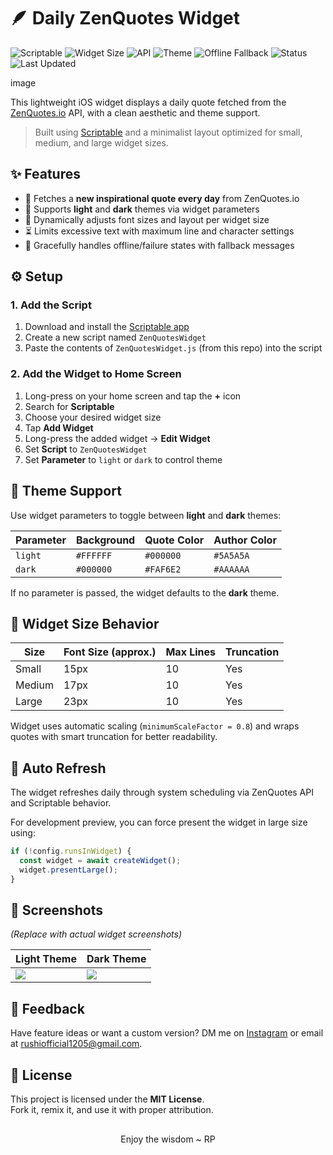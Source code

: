 # 🪶 Daily ZenQuotes Widget
![Scriptable](https://img.shields.io/badge/Scriptable-Compatible-purple)
![Widget Size](https://img.shields.io/badge/Supports-Small%2C%20Medium%2C%20Large-blue)
![API](https://img.shields.io/badge/API-ZenQuotes.io-orange)
![Theme](https://img.shields.io/badge/Theme-Light%20%26%20Dark%20Mode-9cf)
![Offline Fallback](https://img.shields.io/badge/Fallback-Offline%20Support-lightgrey)
![Status](https://img.shields.io/badge/Status-Stable-brightgreen)
![Last Updated](https://img.shields.io/badge/Updated-June%202025-yellow)

image

This lightweight iOS widget displays a daily quote fetched from the [ZenQuotes.io](https://zenquotes.io/) API, with a clean aesthetic and theme support.

> Built using [Scriptable](https://scriptable.app) and a minimalist layout optimized for small, medium, and large widget sizes.


## ✨ Features

- 📖 Fetches a **new inspirational quote every day** from ZenQuotes.io
- 🎨 Supports **light** and **dark** themes via widget parameters
- 📐 Dynamically adjusts font sizes and layout per widget size
- ⏳ Limits excessive text with maximum line and character settings
- 🧠 Gracefully handles offline/failure states with fallback messages


## ⚙️ Setup

### 1. Add the Script

1. Download and install the [Scriptable app](https://apps.apple.com/app/scriptable/id1405459188)
2. Create a new script named `ZenQuotesWidget`
3. Paste the contents of `ZenQuotesWidget.js` (from this repo) into the script

### 2. Add the Widget to Home Screen

1. Long-press on your home screen and tap the **+** icon
2. Search for **Scriptable**
3. Choose your desired widget size
4. Tap **Add Widget**
5. Long-press the added widget → **Edit Widget**
6. Set **Script** to `ZenQuotesWidget`
7. Set **Parameter** to `light` or `dark` to control theme


## 🎨 Theme Support

Use widget parameters to toggle between **light** and **dark** themes:

| Parameter | Background | Quote Color | Author Color |
|----------|-------------|-------------|--------------|
| `light`  | `#FFFFFF`   | `#000000`   | `#5A5A5A`    |
| `dark`   | `#000000`   | `#FAF6E2`   | `#AAAAAA`    |

If no parameter is passed, the widget defaults to the **dark** theme.


## 📐 Widget Size Behavior

| Size    | Font Size (approx.) | Max Lines | Truncation |
|---------|---------------------|-----------|------------|
| Small   | 15px                | 10        | Yes        |
| Medium  | 17px                | 10        | Yes        |
| Large   | 23px                | 10        | Yes        |

Widget uses automatic scaling (`minimumScaleFactor = 0.8`) and wraps quotes with smart truncation for better readability.


## 🔄 Auto Refresh

The widget refreshes daily through system scheduling via ZenQuotes API and Scriptable behavior.

For development preview, you can force present the widget in large size using:

```js
if (!config.runsInWidget) {
  const widget = await createWidget();
  widget.presentLarge();
}
```


## 📸 Screenshots

*(Replace with actual widget screenshots)*

| Light Theme | Dark Theme |
|-------------|------------|
| ![](./screenshots/light.png) | ![](./screenshots/dark.png) |


## 🙌 Feedback

Have feature ideas or want a custom version? DM me on [Instagram](https://www.instagram.com/the.tirth12) or email at <rushiofficial1205@gmail.com>.


## 📜 License

This project is licensed under the **MIT License**.  
Fork it, remix it, and use it with proper attribution.


##
<p align="center">
Enjoy the wisdom ~ RP
</p>
